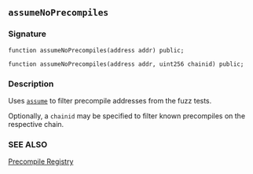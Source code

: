 ## `assumeNoPrecompiles`

### Signature

```solidity
function assumeNoPrecompiles(address addr) public;
```

```solidity
function assumeNoPrecompiles(address addr, uint256 chainid) public;
```

### Description

Uses [`assume`](../../cheatcodes/assume.md) to filter precompile addresses from the fuzz tests.

Optionally, a `chainid` may be specified to filter known precompiles on the respective chain.

### SEE ALSO

[Precompile Registry](../../misc/precompile-registry.md)
